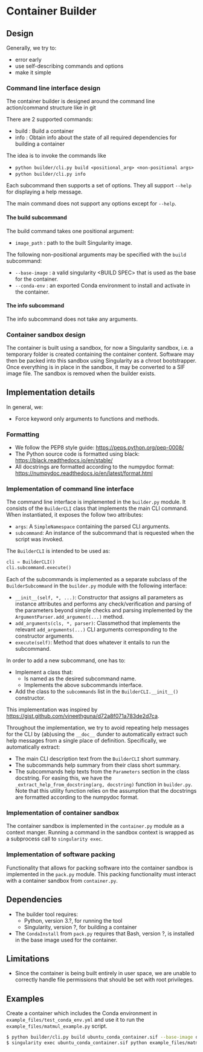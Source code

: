 # Container Builder

## Design

Generally, we try to:

- error early
- use self-describing commands and options
- make it simple

### Command line interface design

The container builder is designed around the command line action/command structure like in git

There are 2 supported commands:

- build : Build a container
- info : Obtain info about the state of all required dependencies for building a container

The idea is to invoke the commands like

- `python builder/cli.py build <positional_arg> <non-positional args>`
- `python builder/cli.py info`

Each subcommand then supports a set of options. They all support `--help` for displaying a help message.

The main command does not support any options except for `--help`.

#### The build subcommand

The build command takes one positional argument:

- `image_path` : path to the built Singularity image.

The following non-positional arguments may be specified with the `build` subcommand:

- `--base-image` : a valid singularity \<BUILD SPEC\> that is used as the base for the container.
- `--conda-env` : an exported Conda environment to install and activate in the container.

#### The info subcommand

The info subcommand does not take any arguments.


### Container sandbox design

The container is built using a sandbox, for now a Singularity sandbox, i.e. a temporary folder is created containing the container content. Software may then be packed into this sandbox using Singularity as a chroot bootstrapper. Once everything is in place in the sandbox, it may be converted to a SIF image file. The sandbox is removed when the builder exists.

## Implementation details

In general, we:

- Force keyword only arguments to functions and methods.

### Formatting

- We follow the PEP8 style guide: https://peps.python.org/pep-0008/
- The Python source code is formatted using black: https://black.readthedocs.io/en/stable/
- All docstrings are formatted according to the numpydoc format: https://numpydoc.readthedocs.io/en/latest/format.html

### Implementation of command line interface

The command line interface is implemented in the `builder.py` module. It consists of the `BuilderCLI` class that implements the main CLI command. When instantiated, it exposes the follow two attributes:

- `args`: A `SimpleNamespace` containing the parsed CLI arguments.
- `subcommand`: An instance of the subcommand that is requested when the script was invoked.

The `BuilderCLI` is intended to be used as:

```python
cli = BuilderCLI()
cli.subcommand.execute()
```

Each of the subcommands is implemented as a separate subclass of the `BuilderSubcommand` in the `builder.py` module with the following interface:

- `__init__(self, *, ...)`: Constructor that assigns all parameters as instance attributes and performs any check/verification and parsing of the parameters beyond simple checks and parsing implemented by the `ArgumentParser.add_argument(...)` method.
- `add_arguments(cls, *, parser)`: Classmethod that implements the relevant `add_arguments(...)` CLI arguments corresponding to the constructor arguments.
- `execute(self)`: Method that does whatever it entails to run the subcommand.

In order to add a new subcommand, one has to:

- Implement a class that:
  - Is named as the desired subcommand name.
  - Implements the above subcommands interface.
- Add the class to the `subcommands` list in the `BuilderCLI.__init__()` constructor.

This implementation was inspired by https://gist.github.com/vineethguna/d72a8f071a783de2d7ca.

Throughout the implementation, we try to avoid repeating help messages for the CLI by (ab)using the `__doc__` dunder to automatically extract such help messages from a single place of definition. Specifically, we automatically extract:

- The main CLI description text from the `BuilderCLI` short summary.
- The subcommands help summary from their class short summary.
- The subcommands help texts from the `Parameters` section in the class docstring. For easing this, we have the `_extract_help_from_docstring(arg, docstring)` function in `builder.py`. Note that this utility function relies on the assumption that the docstrings are formatted according to the numpydoc format.

### Implementation of container sandbox

The container sandbox is implemented in the `container.py` module as a context manger. Running a command in the sandbox context is wrapped as a subprocess call to `singularity exec`.

### Implementation of software packing

Functionality that allows for packing software into the container sandbox is implemented in the `pack.py` module. This packing functionality must interact with a container sandbox from `container.py`.

## Dependencies

- The builder tool requires:
  - Python, version 3.?, for running the tool
  - Singularity, version ?, for building a container
- The `CondaInstall` from `pack.py` requires that Bash, version ?, is installed in the base image used for the container.

## Limitations

- Since the container is being built entirely in user space, we are unable to correctly handle file permissions that should be set with root privileges.

## Examples

Create a container which includes the Conda environment in `example_files/test_conda_env.yml` and use it to run the `example_files/matmul_example.py` script.

```bash
$ python builder/cli.py build ubuntu_conda_container.sif --base-image docker://ubuntu:22.04 --conda-env example_files/test_conda_env.yml
$ singularity exec ubuntu_conda_container.sif python example_files/matmul_example.py
```
